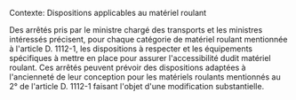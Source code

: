 Contexte: Dispositions applicables au matériel roulant

Des arrêtés pris par le ministre chargé des transports et les ministres intéressés précisent, pour chaque catégorie de matériel roulant mentionnée à l'article D. 1112-1, les dispositions à respecter et les équipements spécifiques à mettre en place pour assurer l'accessibilité dudit matériel roulant. Ces arrêtés peuvent prévoir des dispositions adaptées à l'ancienneté de leur conception pour les matériels roulants mentionnés au 2° de l'article D. 1112-1 faisant l'objet d'une modification substantielle.